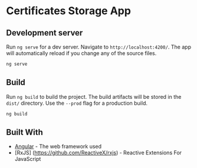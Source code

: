 # Certificates Storage App

## Development server

Run `ng serve` for a dev server. Navigate to `http://localhost:4200/`. The app will automatically reload if you change any of the source files.

```bash
ng serve
```

## Build

Run `ng build` to build the project. The build artifacts will be stored in the `dist/` directory. Use the `--prod` flag for a production build.

```bash
ng build
```

## Built With

* [Angular](https://github.com/angular/angular) - The web framework used
* [RxJS] (https://github.com/ReactiveX/rxjs) - Reactive Extensions For JavaScript
